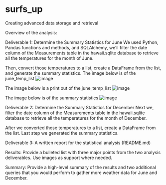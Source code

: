 # surfs_up
Creating advanced data storage and retrieval

Overview of the analysis: 

Deliverable 1: Determine the Summary Statistics for June
We used Python, Pandas functions and methods, and SQLAlchemy, we’ll filter the date column of the Measurements table in the hawaii.sqlite database to retrieve all the temperatures for the month of June. 

Then, convert those temperatures to a list, create a DataFrame from the list, and generate the summary statistics.
The image below is of the june_temp_list
![image](https://user-images.githubusercontent.com/100005305/195218518-8c62d26a-016d-43dd-b0fb-d5158d0d1fcd.png)

The image below is a print out of the june_temp_list
![image](https://user-images.githubusercontent.com/100005305/195218838-8620e02f-ee03-48c5-971e-428d9163ea83.png)

The image below is of the summary statistics
![image](https://user-images.githubusercontent.com/100005305/195218362-f3d90e37-b7fa-46cb-9431-7646b9ab8f2a.png)

Deliverable 2: Determine the Summary Statistics for December
Next we, filter the date column of the Measurements table in the hawaii.sqlite database to retrieve all the temperatures for the month of December.



After we converted those temperatures to a list, create a DataFrame from the list.
Last step we generated the summary statistics.

Deliverable 3: A written report for the statistical analysis (README.md)

Results: 
Provide a bulleted list with three major points from the two analysis deliverables. Use images as support where needed.

Summary: 
Provide a high-level summary of the results and two additional queries that you would perform to gather more weather data for June and December.
